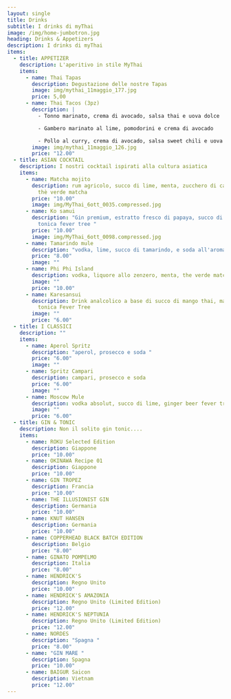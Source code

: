 ```yaml
---
layout: single
title: Drinks
subtitle: I drinks di myThai
image: /img/home-jumbotron.jpg
heading: Drinks & Appetizers
description: I drinks di myThai
items:
  - title: APPETIZER
    description: L'aperitivo in stile MyThai
    items:
      - name: Thai Tapas
        description: Degustazione delle nostre Tapas
        image: img/mythai_11maggio_177.jpg
        price: 5,00
      - name: Thai Tacos (3pz)
        description: |
          - Tonno marinato, crema di avocado, salsa thai e uova dolce

          - Gambero marinato al lime, pomodorini e crema di avocado 

          - Pollo al curry, crema di avocado, salsa sweet chili e uova dolce
        image: img/mythai_11maggio_126.jpg
        price: "12.00"
  - title: ASIAN COCKTAIL
    description: I nostri cocktail ispirati alla cultura asiatica
    items:
      - name: Matcha mojito
        description: rum agricolo, succo di lime, menta, zucchero di canna, polvere di
          thè verde matcha
        price: "10.00"
        image: img/MyThai_6ott_0035.compressed.jpg
      - name: Ko samui
        description: "Gin premium, estratto fresco di papaya, succo di lime, menta,
          tonica fever tree "
        price: "10.00"
        image: img/MyThai_6ott_0098.compressed.jpg
      - name: Tamarindo mule
        description: "vodka, lime, succo di tamarindo, e soda all'aroma di limone "
        price: "8.00"
        image: ""
      - name: Phi Phi Island
        description: vodka, liquore allo zenzero, menta, the verde matcha al gusto yuzu
        image: ""
        price: "10.00"
      - name: Karesansui
        description: Drink analcolico a base di succo di mango thai, maracuja e acqua
          tonica Fever Tree
        image: ""
        price: "6.00"
  - title: I CLASSICI
    description: ""
    items:
      - name: Aperol Spritz
        description: "aperol, prosecco e soda "
        price: "6.00"
        image: ""
      - name: Spritz Campari
        description: campari, prosecco e soda
        price: "6.00"
        image: ""
      - name: Moscow Mule
        description: vodka absolut, succo di lime, ginger beer fever tree
        image: ""
        price: "6.00"
  - title: GIN & TONIC
    description: Non il solito gin tonic....
    items:
      - name: ROKU Selected Edition
        description: Giappone
        price: "10.00"
      - name: OKINAWA Recipe 01
        description: Giappone
        price: "10.00"
      - name: GIN TROPEZ
        description: Francia
        price: "10.00"
      - name: THE ILLUSIONIST GIN
        description: Germania
        price: "10.00"
      - name: KNUT HANSEN
        description: Germania
        price: "10.00"
      - name: COPPERHEAD BLACK BATCH EDITION
        description: Belgio
        price: "8.00"
      - name: GINATO POMPELMO
        description: Italia
        price: "8.00"
      - name: HENDRICK'S
        description: Regno Unito
        price: "10.00"
      - name: HENDRICK'S AMAZONIA
        description: Regno Unito (Limited Edition)
        price: "12.00"
      - name: HENDRICK'S NEPTUNIA
        description: Regno Unito (Limited Edition)
        price: "12.00"
      - name: NORDES
        description: "Spagna "
        price: "8.00"
      - name: "GIN MARE "
        description: Spagna
        price: "10.00"
      - name: BAIGUR Saicon
        description: Vietnam
        price: "12.00"
---
```

